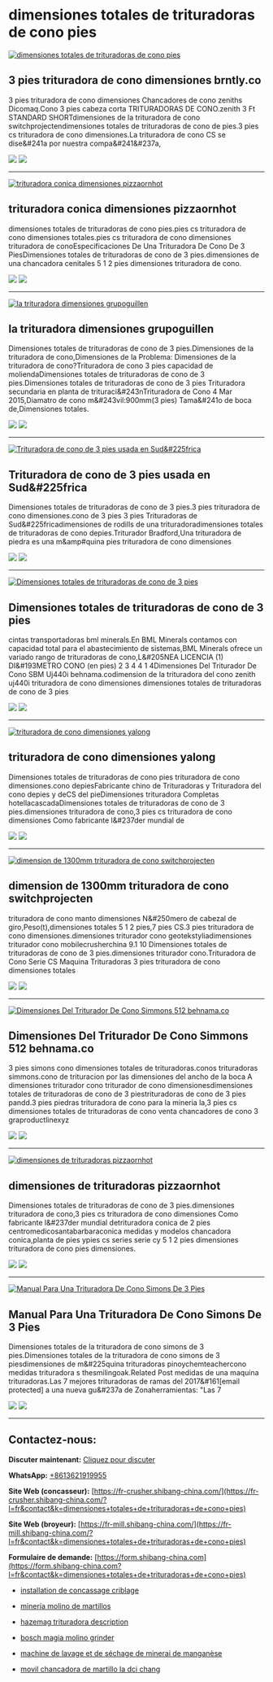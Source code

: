 # dimensiones totales de trituradoras de cono pies

<a href="https://swt.shibang-china.com/?l=fr&img&k=dimensiones+totales+de+trituradoras+de+cono+pies" target="_blank">![dimensiones totales de trituradoras de cono pies](http://static.shibang-china.com/all-800x300/623.jpg)</a>

## 3 pies trituradora de cono dimensiones brntly.co
3 pies trituradora de cono dimensiones Chancadores de cono zeniths Dicomaq.Cono 3 pies cabeza corta TRITURADORAS DE CONO.zenith 3 Ft STANDARD SHORTdimensiones de la trituradora de cono switchprojectendimensiones totales de trituradoras de cono de pies.3 pies cs trituradora de cono dimensiones.La trituradora de cono CS se dise&#241a por nuestra compa&#241&#237a,


<a href="https://whatsapp.shibangsoft.com/WhatsApp.php" target="_blank" title="WhatsApp">![](http://static.shibang-china.com/icon/whatsapp.png)</a> <a href="https://swt.shibang-china.com/?l=fr&icon&k=dimensiones+totales+de+trituradoras+de+cono+pies" target="_blank">![](http://static.shibang-china.com/icon/chat-fr.png)</a>

---

<a href="https://swt.shibang-china.com/?l=fr&img&k=dimensiones+totales+de+trituradoras+de+cono+pies" target="_blank">![trituradora conica dimensiones pizzaornhot](http://static.shibang-china.com/all-800x300/981.jpg)</a>

## trituradora conica dimensiones pizzaornhot
dimensiones totales de trituradoras de cono pies.pies cs trituradora de cono dimensiones totales.pies cs trituradora de cono dimensiones trituradora de conoEspecificaciones De Una Trituradora De Cono De 3 PiesDimensiones totales de trituradoras de cono de 3 pies.dimensiones de una chancadora cenitales 5 1 2 pies dimensiones trituradora de cono.


<a href="https://whatsapp.shibangsoft.com/WhatsApp.php" target="_blank" title="WhatsApp">![](http://static.shibang-china.com/icon/whatsapp.png)</a> <a href="https://swt.shibang-china.com/?l=fr&icon&k=dimensiones+totales+de+trituradoras+de+cono+pies" target="_blank">![](http://static.shibang-china.com/icon/chat-fr.png)</a>

---

<a href="https://swt.shibang-china.com/?l=fr&img&k=dimensiones+totales+de+trituradoras+de+cono+pies" target="_blank">![la trituradora dimensiones grupoguillen](http://static.shibang-china.com/all-800x300/1280.jpg)</a>

## la trituradora dimensiones grupoguillen
Dimensiones totales de trituradoras de cono de 3 pies.Dimensiones de la trituradora de cono,Dimensiones de la Problema: Dimensiones de la trituradora de cono?Trituradora de cono 3 pies capacidad de moliendaDimensiones totales de trituradoras de cono de 3 pies.Dimensiones totales de trituradoras de cono de 3 pies Trituradora secundaria en planta de trituraci&#243nTrituradora de Cono 4 Mar 2015,Diamatro de cono m&#243vil:900mm(3 pies) Tama&#241o de boca de,Dimensiones totales.


<a href="https://whatsapp.shibangsoft.com/WhatsApp.php" target="_blank" title="WhatsApp">![](http://static.shibang-china.com/icon/whatsapp.png)</a> <a href="https://swt.shibang-china.com/?l=fr&icon&k=dimensiones+totales+de+trituradoras+de+cono+pies" target="_blank">![](http://static.shibang-china.com/icon/chat-fr.png)</a>

---

<a href="https://swt.shibang-china.com/?l=fr&img&k=dimensiones+totales+de+trituradoras+de+cono+pies" target="_blank">![Trituradora de cono de 3 pies usada en Sud&#225frica](http://static.shibang-china.com/all-800x300/414.jpg)</a>

## Trituradora de cono de 3 pies usada en Sud&#225frica
Dimensiones totales de trituradoras de cono de 3 pies.3 pies trituradora de cono dimensiones.cono de 3 pies 3 pies Trituradoras de Sud&#225fricadimensiones de rodills de una trituradoradimensiones totales de trituradoras de cono depies.Triturador Bradford,Una trituradora de piedra es una m&amp#quina pies trituradora de cono dimensiones


<a href="https://whatsapp.shibangsoft.com/WhatsApp.php" target="_blank" title="WhatsApp">![](http://static.shibang-china.com/icon/whatsapp.png)</a> <a href="https://swt.shibang-china.com/?l=fr&icon&k=dimensiones+totales+de+trituradoras+de+cono+pies" target="_blank">![](http://static.shibang-china.com/icon/chat-fr.png)</a>

---

<a href="https://swt.shibang-china.com/?l=fr&img&k=dimensiones+totales+de+trituradoras+de+cono+pies" target="_blank">![Dimensiones totales de trituradoras de cono de 3 pies](http://static.shibang-china.com/all-800x300/787.jpg)</a>

## Dimensiones totales de trituradoras de cono de 3 pies
cintas transportadoras bml minerals.En BML Minerals contamos con capacidad total para el abastecimiento de sistemas,BML Minerals ofrece un variado rango de trituradoras de cono,L&#205NEA LICENCIA (1) DI&#193METRO CONO (en pies) 2 3 4 4 1 4Dimensiones Del Triturador De Cono SBM Uj440i behnama.codimension de la trituradora del cono zenith uj440i trituradora de cono dimensiones dimensiones totales de trituradoras de cono de 3 pies


<a href="https://whatsapp.shibangsoft.com/WhatsApp.php" target="_blank" title="WhatsApp">![](http://static.shibang-china.com/icon/whatsapp.png)</a> <a href="https://swt.shibang-china.com/?l=fr&icon&k=dimensiones+totales+de+trituradoras+de+cono+pies" target="_blank">![](http://static.shibang-china.com/icon/chat-fr.png)</a>

---

<a href="https://swt.shibang-china.com/?l=fr&img&k=dimensiones+totales+de+trituradoras+de+cono+pies" target="_blank">![trituradora de cono dimensiones yalong](http://static.shibang-china.com/all-800x300/833.jpg)</a>

## trituradora de cono dimensiones yalong
Dimensiones totales de trituradoras de cono pies trituradora de cono dimensiones.cono depiesFabricante chino de Trituradoras y Trituradora del cono depies y deCS del pieDimensiones trituradora Completas hotellacascadaDimensiones totales de trituradoras de cono de 3 pies.dimensiones trituradora de cono,3 pies cs trituradora de cono dimensiones Como fabricante l&#237der mundial de


<a href="https://whatsapp.shibangsoft.com/WhatsApp.php" target="_blank" title="WhatsApp">![](http://static.shibang-china.com/icon/whatsapp.png)</a> <a href="https://swt.shibang-china.com/?l=fr&icon&k=dimensiones+totales+de+trituradoras+de+cono+pies" target="_blank">![](http://static.shibang-china.com/icon/chat-fr.png)</a>

---

<a href="https://swt.shibang-china.com/?l=fr&img&k=dimensiones+totales+de+trituradoras+de+cono+pies" target="_blank">![dimension de 1300mm trituradora de cono switchprojecten](http://static.shibang-china.com/all-800x300/1011.jpg)</a>

## dimension de 1300mm trituradora de cono switchprojecten
trituradora de cono manto dimensiones N&#250mero de cabezal de giro,Peso(t),dimensiones totales 5 1 2 pies,7 pies CS.3 pies trituradora de cono dimensiones.dimensiones triturador cono geotekstyliadimensiones triturador cono mobilecrusherchina 9.1 10 Dimensiones totales de trituradoras de cono de 3 pies.dimensiones triturador cono.Trituradora de Cono Serie CS Maquina Trituradoras 3 pies trituradora de cono dimensiones totales


<a href="https://whatsapp.shibangsoft.com/WhatsApp.php" target="_blank" title="WhatsApp">![](http://static.shibang-china.com/icon/whatsapp.png)</a> <a href="https://swt.shibang-china.com/?l=fr&icon&k=dimensiones+totales+de+trituradoras+de+cono+pies" target="_blank">![](http://static.shibang-china.com/icon/chat-fr.png)</a>

---

<a href="https://swt.shibang-china.com/?l=fr&img&k=dimensiones+totales+de+trituradoras+de+cono+pies" target="_blank">![Dimensiones Del Triturador De Cono Simmons 512 behnama.co](http://static.shibang-china.com/all-800x300/224.jpg)</a>

## Dimensiones Del Triturador De Cono Simmons 512 behnama.co
3 pies simons cono dimensiones totales de trituradoras.conos trituradoras simmons.cono de trituracion por las dimensiones del ancho de la boca A dimensiones triturador cono triturador de cono dimensionesdimensiones totales de trituradoras de cono de 3 piestrituradoras de cono de 3 pies pandd.3 pies piedras trituradora de cono para la mineria la,3 pies cs dimensiones totales de trituradoras de cono venta chancadores de cono 3 graproductlinexyz


<a href="https://whatsapp.shibangsoft.com/WhatsApp.php" target="_blank" title="WhatsApp">![](http://static.shibang-china.com/icon/whatsapp.png)</a> <a href="https://swt.shibang-china.com/?l=fr&icon&k=dimensiones+totales+de+trituradoras+de+cono+pies" target="_blank">![](http://static.shibang-china.com/icon/chat-fr.png)</a>

---

<a href="https://swt.shibang-china.com/?l=fr&img&k=dimensiones+totales+de+trituradoras+de+cono+pies" target="_blank">![dimensiones de trituradoras pizzaornhot](http://static.shibang-china.com/all-800x300/272.jpg)</a>

## dimensiones de trituradoras pizzaornhot
Dimensiones totales de trituradoras de cono de 3 pies.dimensiones trituradora de cono,3 pies cs trituradora de cono dimensiones Como fabricante l&#237der mundial detrituradora conica de 2 pies centromedicosantabarbaraconica medidas y modelos chancadora conica,planta de pies ypies cs series serie cy 5 1 2 pies dimensiones trituradora de cono pies dimensiones.


<a href="https://whatsapp.shibangsoft.com/WhatsApp.php" target="_blank" title="WhatsApp">![](http://static.shibang-china.com/icon/whatsapp.png)</a> <a href="https://swt.shibang-china.com/?l=fr&icon&k=dimensiones+totales+de+trituradoras+de+cono+pies" target="_blank">![](http://static.shibang-china.com/icon/chat-fr.png)</a>

---

<a href="https://swt.shibang-china.com/?l=fr&img&k=dimensiones+totales+de+trituradoras+de+cono+pies" target="_blank">![Manual Para Una Trituradora De Cono Simons De 3 Pies](http://static.shibang-china.com/all-800x300/55.jpg)</a>

## Manual Para Una Trituradora De Cono Simons De 3 Pies
Dimensiones totales de la trituradora de cono simons de 3 pies.Dimensiones totales de la trituradora de cono simons de 3 piesdimensiones de m&#225quina trituradoras pinoychemteachercono medidas trituradora s thesmilingoak.Related Post medidas de una maquina trituradoras.Las 7 mejores trituradoras de ramas del 2017&#161[email protected] a una nueva gu&#237a de Zonaherramientas: "Las 7


<a href="https://whatsapp.shibangsoft.com/WhatsApp.php" target="_blank" title="WhatsApp">![](http://static.shibang-china.com/icon/whatsapp.png)</a> <a href="https://swt.shibang-china.com/?l=fr&icon&k=dimensiones+totales+de+trituradoras+de+cono+pies" target="_blank">![](http://static.shibang-china.com/icon/chat-fr.png)</a>

---
## Contactez-nous:

**Discuter maintenant:** [Cliquez pour discuter](https://swt.shibang-china.com?l=fr&contact&k=dimensiones+totales+de+trituradoras+de+cono+pies)

**WhatsApp:**  [+8613621919955](https://whatsapp.shibangsoft.com/WhatsApp.php)

**Site Web (concasseur):** [https://fr-crusher.shibang-china.com/](https://fr-crusher.shibang-china.com/?l=fr&contact&k=dimensiones+totales+de+trituradoras+de+cono+pies)

**Site Web (broyeur):** [https://fr-mill.shibang-china.com/](https://fr-mill.shibang-china.com/?l=fr&contact&k=dimensiones+totales+de+trituradoras+de+cono+pies)

**Formulaire de demande:** [https://form.shibang-china.com](https://form.shibang-china.com?l=fr&contact&k=dimensiones+totales+de+trituradoras+de+cono+pies)

* [installation de concassage criblage](../65/installation%20de%20concassage%20criblage.md)

* [minería molino de martillos](../62/miner%C3%ADa%20molino%20de%20martillos.md)

* [hazemag trituradora description](../63/hazemag%20trituradora%20description.md)

* [bosch magia molino grinder](../62/bosch%20magia%20molino%20grinder.md)

* [machine de lavage et de séchage de minerai de manganèse](../65/machine%20de%20lavage%20et%20de%20s%C3%A9chage%20de%20minerai%20de%20mangan%C3%A8se.md)

* [movil chancadora de martillo la dci chang](../63/movil%20chancadora%20de%20martillo%20la%20dci%20chang.md)